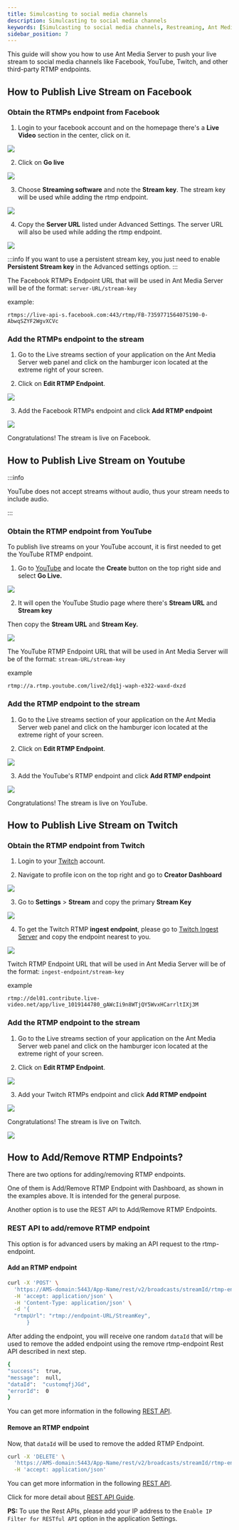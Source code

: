 ```yaml
---
title: Simulcasting to social media channels
description: Simulcasting to social media channels
keywords: [Simulcasting to social media channels, Restreaming, Ant Media Server Documentation, Ant Media Server Tutorials]
sidebar_position: 7
---
```


This guide will show you how to use Ant Media Server to push your live stream to social media channels like Facebook, YouTube, Twitch, and other third-party RTMP endpoints.

## How to Publish Live Stream on Facebook

### Obtain the RTMPs endpoint from Facebook
1. Login to your facebook account and on the homepage there's a **Live Video** section in the center, click on it.

![](@site/static/img/publish-live-stream/simulcasting/live-video.png)

2. Click on **Go live**

![](@site/static/img/publish-live-stream/simulcasting/go-live.png)

3. Choose **Streaming software** and note the **Stream key**. The stream key will be used while adding the rtmp endpoint.

![](@site/static/img/publish-live-stream/simulcasting/streaming-software.png)

4. Copy the **Server URL** listed under Advanced Settings. The server URL will also be used while adding the rtmp endpoint.

![](@site/static/img/publish-live-stream/simulcasting/server-url.png)

:::info
If you want to use a persistent stream key, you just need to enable **Persistent Stream key** in the Advanced settings option.
:::

The Facebook RTMPs Endpoint URL that will be used in Ant Media Server will be of the format: ```server-URL/stream-key```

example:

```
rtmps://live-api-s.facebook.com:443/rtmp/FB-7359771564075190-0-AbwqSZYF2WgvXCVc
```

### Add the RTMPs endpoint to the stream

1. Go to the Live streams section of your application on the Ant Media Server web panel and click on the hamburger icon located at the extreme right of your screen.

2. Click on **Edit RTMP Endpoint**.

![](@site/static/img/publish-live-stream/simulcasting/edit-endpoint.png)

3. Add the Facebook RTMPs endpoint and click **Add RTMP endpoint**

![](@site/static/img/publish-live-stream/simulcasting/add-endpoint.png)

Congratulations! The stream is live on Facebook.

## How to Publish Live Stream on Youtube

:::info

YouTube does not accept streams without audio, thus your stream needs to include audio.

:::

### Obtain the RTMP endpoint from YouTube

To publish live streams on your YouTube account, it is first needed to get the YouTube RTMP endpoint.

1. Go to [YouTube](https://www.youtube.com/) and locate the **Create** button on the top right side and select **Go Live.**

![](@site/static/img/image-1645118331005.png)

2. It will open the YouTube Studio page where there's **Stream URL** and **Stream key**

Then copy the **Stream URL** and **Stream Key.**

![](@site/static/img/youtube-studio-stream-url-stream-key.png)

The YouTube RTMP Endpoint URL that will be used in Ant Media Server will be of the format: ```stream-URL/stream-key```

example

```
rtmp://a.rtmp.youtube.com/live2/dq1j-waph-e322-waxd-dxzd
```
### Add the RTMP endpoint to the stream

1. Go to the Live streams section of your application on the Ant Media Server web panel and click on the hamburger icon located at the extreme right of your screen.

2. Click on **Edit RTMP Endpoint**.

![](@site/static/img/publish-live-stream/simulcasting/edit-endpoint.png)

3. Add the YouTube's RTMP endpoint and click **Add RTMP endpoint**

![](@site/static/img/publish-live-stream/simulcasting/add-youtube-endpoint.png)

Congratulations! The stream is live on YouTube.

## How to Publish Live Stream on Twitch

### Obtain the RTMP endpoint from Twitch

1. Login to your [Twitch](https://www.twitch.tv/) account.

2. Navigate to profile icon on the top right and go to **Creator Dashboard**

![](@site/static/img/publish-live-stream/simulcasting/twitch-account.png)

3. Go to **Settings** > **Stream** and copy the primary **Stream Key**

![](@site/static/img/publish-live-stream/simulcasting/stream-key.png)

4. To get the Twitch RTMP **ingest endpoint**, please go to [Twitch Ingest Server](https://help.twitch.tv/s/twitch-ingest-recommendation?language=en_US) and copy the endpoint nearest to you.

![](@site/static/img/publish-live-stream/simulcasting/twitch-ingest.png)

Twitch RTMP Endpoint URL that will be used in Ant Media Server will be of the format: ```ingest-endpoint/stream-key```

example

```
rtmp://del01.contribute.live-video.net/app/live_1019144780_gAWcIi9n8WTjQY5WvxHCarrltIXj3M
```

### Add the RTMP endpoint to the stream

1. Go to the Live streams section of your application on the Ant Media Server web panel and click on the hamburger icon located at the extreme right of your screen.

2. Click on **Edit RTMP Endpoint**.

![](@site/static/img/publish-live-stream/simulcasting/edit-endpoint.png)

3. Add your Twitch RTMPs endpoint and click **Add RTMP endpoint**

![](@site/static/img/publish-live-stream/simulcasting/twitch-endpoint.png)

Congratulations! The stream is live on Twitch.

![](@site/static/img/publish-live-stream/simulcasting/twitch-live.png)

## How to Add/Remove RTMP Endpoints?

There are two options for adding/removing RTMP endpoints.

One of them is Add/Remove RTMP Endpoint with Dashboard, as shown in the examples above. It is intended for the general purpose.

Another option is to use the REST API to Add/Remove RTMP Endpoints.

### REST API to add/remove RTMP endpoint

This option is for advanced users by making an API request to the rtmp-endpoint.

#### Add an RTMP endpoint

```bash
curl -X 'POST' \
  'https://AMS-domain:5443/App-Name/rest/v2/broadcasts/streamId/rtmp-endpoint' \
  -H 'accept: application/json' \
  -H 'Content-Type: application/json' \
  -d '{
  "rtmpUrl": "rtmp://endpoint-URL/StreamKey",
      }
```
After adding the endpoint, you will receive one random ```dataId``` that will be used to remove the added endpoint using the remove rtmp-endpoint Rest API described in next step.

```bash
{
"success":  true,
"message":  null,
"dataId":  "customqfjJGd",
"errorId":  0
} 
```
You can get more information in the following [REST API](https://antmedia.io/rest/#/BroadcastRestService/addEndpointV3).

#### Remove an RTMP endpoint

Now, that ```dataId``` will be used to remove the added RTMP Endpoint.
```bash
curl -X 'DELETE' \
  'https://AMS-domain:5443/App-Name/rest/v2/broadcasts/streamId/rtmp-endpoint?endpointServiceId=dataId-from-add-endpoint-response' \
  -H 'accept: application/json'
```

You can get more information in the following [REST API](https://antmedia.io/rest/#/BroadcastRestService/removeEndpointV2).


Click for more detail about [REST API Guide](https://antmedia.io/docs/category/rest-api-guide/).

**PS:** To use the Rest APIs, please add your IP address to the ```Enable IP Filter for RESTful API``` option in the application Settings.
